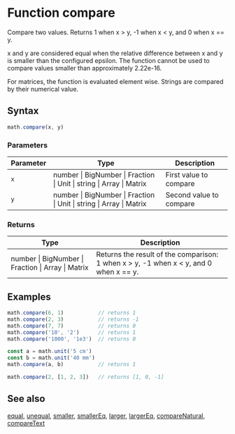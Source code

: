 <!-- Note: This file is automatically generated from source code comments. Changes made in this file will be overridden. -->

# Function compare

Compare two values. Returns 1 when x > y, -1 when x < y, and 0 when x == y.

x and y are considered equal when the relative difference between x and y
is smaller than the configured epsilon. The function cannot be used to
compare values smaller than approximately 2.22e-16.

For matrices, the function is evaluated element wise.
Strings are compared by their numerical value.


## Syntax

```js
math.compare(x, y)
```

### Parameters

Parameter | Type | Description
--------- | ---- | -----------
`x` | number &#124; BigNumber &#124; Fraction &#124; Unit &#124; string &#124; Array &#124; Matrix | First value to compare
`y` | number &#124; BigNumber &#124; Fraction &#124; Unit &#124; string &#124; Array &#124; Matrix | Second value to compare

### Returns

Type | Description
---- | -----------
number &#124; BigNumber &#124; Fraction &#124; Array &#124; Matrix | Returns the result of the comparison: 1 when x > y, -1 when x < y, and 0 when x == y.


## Examples

```js
math.compare(6, 1)           // returns 1
math.compare(2, 3)           // returns -1
math.compare(7, 7)           // returns 0
math.compare('10', '2')      // returns 1
math.compare('1000', '1e3')  // returns 0

const a = math.unit('5 cm')
const b = math.unit('40 mm')
math.compare(a, b)           // returns 1

math.compare(2, [1, 2, 3])   // returns [1, 0, -1]
```


## See also

[equal](equal.md),
[unequal](unequal.md),
[smaller](smaller.md),
[smallerEq](smallerEq.md),
[larger](larger.md),
[largerEq](largerEq.md),
[compareNatural](compareNatural.md),
[compareText](compareText.md)
